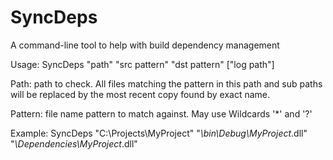 SyncDeps
========

A command-line tool to help with build dependency management

Usage:
SyncDeps "path" "src pattern" "dst pattern" ["log path"]

Path: path to check. All files matching the pattern
      in this path and sub paths will be replaced by
      the most recent copy found by exact name.

Pattern: file name pattern to match against. May use
      Wildcards '*' and '?'

Example:
      SyncDeps "C:\Projects\MyProject\" "*\bin\Debug\MyProject*.dll" "*\Dependencies\MyProject*.dll"
